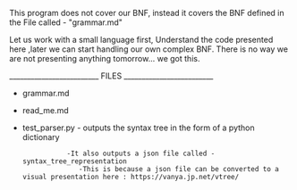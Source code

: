 This program does not cover our BNF, instead it covers the BNF defined in the File called - "grammar.md"

Let us work with a small language first,
Understand the code presented here ,later we can start handling our own complex BNF.
There is no way we are not presenting anything tomorrow... we got this.


_________________________ FILES _________________________

- grammar.md
- read_me.md
- test_parser.py - outputs the syntax tree in the form of a python dictionary

                 -It also outputs a json file called - syntax_tree_representation
                    -This is because a json file can be converted to a visual presentation here : https://vanya.jp.net/vtree/
